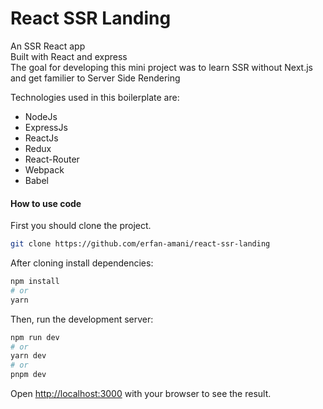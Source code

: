 # React SSR Landing
An SSR React app<br />
Built with React and express<br />
The goal for developing this mini project was to learn SSR without Next.js and get familier to Server Side Rendering<br />

Technologies used in this boilerplate are:
* NodeJs
* ExpressJs
* ReactJs
* Redux
* React-Router
* Webpack
* Babel

#### How to use code

First you should clone the project.
```bash
git clone https://github.com/erfan-amani/react-ssr-landing
```

After cloning install dependencies:
```bash
npm install 
# or
yarn
```

Then, run the development server:

```bash
npm run dev
# or
yarn dev
# or
pnpm dev
```

Open [http://localhost:3000](http://localhost:3000) with your browser to see the result.
